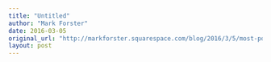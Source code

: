 ```yaml
---
title: "Untitled"
author: "Mark Forster"
date: 2016-03-05
original_url: "http://markforster.squarespace.com/blog/2016/3/5/most-popular-forum-topic-this-week.html"
layout: post
---
```

